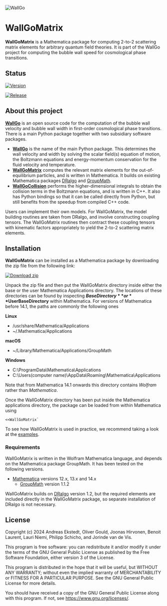 ![WallGo](https://raw.githubusercontent.com/Wall-Go/WallGo/refs/heads/main/docs/source/figures/wallgo.svg)

# WallGoMatrix

**WallGoMatrix** is a Mathematica package for computing 2-to-2 scattering matrix
elements for arbitrary quantum field theories. It is part of the WallGo project
for computing the bubble wall speed for cosmological phase transitions.

## Status

[![Version](https://img.shields.io/github/v/tag/Wall-Go/WallGoMatrix?label=Version)](https://github.com/Wall-Go/WallGoMatrix/releases/latest/)

[![Release](https://github.com/Wall-Go/WallGoMatrix/actions/workflows/release.yml/badge.svg)](https://github.com/Wall-Go/WallGoMatrix/actions/workflows/release.yml)

## About this project

[**WallGo**](https://github.com/Wall-Go) is an open source code for the
computation of the bubble wall velocity and bubble wall width in first-order
cosmological phase transitions. There is a main Python package together with
two subsidiary software packages.

- [**WallGo**](https://github.com/Wall-Go/WallGo) is the name of the main Python
package. This determines the wall velocity and width by
solving the scalar field(s) equation of motion, the Boltzmann equations and
energy-momentum conservation for the fluid velocity and temperature.
- [**WallGoMatrix**](https://github.com/Wall-Go/WallGoMatrix) computes the relevant matrix elements for the
out-of-equilibrium particles, and is written in Mathematica.
It builds on existing Mathematica packages [DRalgo](https://github.com/DR-algo/DRalgo) and [GroupMath](https://renatofonseca.net/groupmath).
- [**WallGoCollision**](https://github.com/Wall-Go/WallGoCollision) performs the higher-dimensional integrals to obtain the
 collision terms in the Boltzmann equations, and is written in C++. It also
 has Python bindings so that it can be called directly from Python, but
 still benefits from the speedup from compiled C++ code.

Users can implement their own models. For WallGoMatrix, the model building
routines are taken from DRalgo, and involve constructing coupling tensors.
The WallGoMatrix routines then contract these coupling tensors with kinematic
factors appropriately to yield the 2-to-2 scattering matrix elements.

## Installation

**WallGoMatrix** can be installed as a Mathematica package by downloading the
zip file from the following link:

[![Download zip](https://custom-icon-badges.demolab.com/badge/-Download-blue?style=for-the-badge&logo=download&logoColor=white "Download zip")](https://github.com/Wall-Go/WallGoMatrix/releases/latest)

Unpack the zip file and then put the WallGoMatrix directory inside either the base
or the user Mathematica Applications directory. The locations of these directories
can be found by inspecting **$BaseDirectory** or **$UserBaseDirectory** within
Mathematica. For versions of Mathematica before 14.1, the paths are commonly the
following ones

**Linux**
- /usr/share/Mathematica/Applications
- ~/.Mathematica/Applications

**macOS**
- ~/Library/Mathematica/Applications/GroupMath

**Windows**
- C:\ProgramData\Mathematica\Applications 
- C:\Users\(computer name)\AppData\Roaming\Mathematica\Applications

Note that from Mathematica 14.1 onwards this directory contains *Wolfram* rather than
*Mathematica*.

Once the WallGoMatrix directory has been put inside the Mathematica applications
directory, the package can be loaded from within Mathematica using

    <<WallGoMatrix`

To see how WallGoMatrix is used in practice, we recommend taking a look at the
[examples](https://github.com/Wall-Go/WallGoMatrix/tree/main/examples).

### Requirements

WallGoMatrix is written in the Wolfram Mathematica language, and depends on the Mathematica package GroupMath. It has been tested on the following versions.

- [Mathematica](https://www.wolfram.com/mathematica/) versions 12.x, 13.x and 14.x
    - [GroupMath](https://renatofonseca.net/groupmath) version 1.1.2

WallGoMatrix builds on [DRalgo](https://github.com/DR-algo/DRalgo) version 1.2, but the required elements are included directly in the WallGoMatrix package, so separate installation of DRalgo is not necessary.


## License

Copyright (c) 2024 Andreas Ekstedt, Oliver Gould, Joonas Hirvonen,
Benoit Laurent, Lauri Niemi, Philipp Schicho, and Jorinde van de Vis.

This program is free software: you can redistribute it and/or modify
it under the terms of the GNU General Public License as published by
the Free Software Foundation, either version 3 of the License.

This program is distributed in the hope that it will be useful,
but WITHOUT ANY WARRANTY; without even the implied warranty of
MERCHANTABILITY or FITNESS FOR A PARTICULAR PURPOSE.  See the
GNU General Public License for more details.

You should have received a copy of the GNU General Public License
along with this program.  If not, see <https://www.gnu.org/licenses/>.
